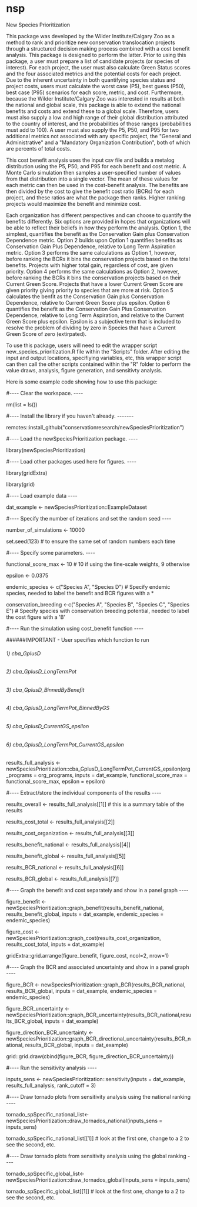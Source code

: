 # nsp
New Species Prioritization

This package was developed by the Wilder Institute/Calgary Zoo as a method to rank and prioritize new conservation translocation projects through a
structured decision making process combined with a cost benefit analysis. This package is designed to perform the latter. Prior to using this package,
a user must prepare a list of candidate projects (or species of interest). For each project, the user must also calculate Green Status scores and the four
associated metrics and the potential costs for each project. Due to the inherent uncertainty in both quantifying species status and project costs, users must 
calculate the worst case (P5), best guess (P50), best case (P95) scenarios for each score, metric, and cost. Furthermore, because
the Wilder Institute/Calgary Zoo was interested in results at both the national and global scale, this package is able to extend the national benefits and
costs and extend these to a global scale. Therefore, users must also supply a low and high range of their global distribution attributed to the country of 
interest, and the probabilities of those ranges (probabilities must add to 100). A user must also supply the P5, P50, and P95 for two additional metrics not 
associated with any specific project, the "General and Administrative" and a "Mandatory Organization Contribution", both of which are percents of total costs.

This cost benefit analysis uses the input csv file and builds a metalog distribution using the P5, P50, and P95 for each benefit and cost metric. A Monte Carlo
simulation then samples a user-specified number of values from that distribution into a single vector. The mean of these values for each metric can then be used
in the cost-benefit analysis. The benefits are then divided by the cost to give the benefit cost ratio (BCRs) for each project, and these ratios are what the package then ranks. Higher ranking projects would maximize the benefit and minimize cost. 

Each organization has different perspectives and can choose to quantify the benefits differently. Six options are provided in hopes that organizations will be
able to reflect their beliefs in how they perform the analysis. Option 1, the simplest, quantifies the benefit as the Conservation Gain plus Conservation Dependence
metric. Option 2 builds upon Option 1 quantifies benefits as Conservation Gain Plus Dependence, relative to Long Term Aspiration metric. Option 3 performs the same
calculations as Option 1, however, before ranking the BCRs it bins the conservation projects based on the total benefits. Projects with higher total gain, regardless
of cost, are given priority. Option 4 performs the same calculations as Option 2, however, before ranking the BCRs it bins the conservation projects based on their
Current Green Score. Projects that have a lower Current Green Score are given priority giving priority to species that are more at risk. Option 5 calculates the benfit as the Conservation Gain plus Conservation Dependence, relative to Current Green Score plus epsilon. Option 6 quantifies the benefit as the Conservation Gain Plus Conservation Dependence, relative to Long Term Aspiration, and relative to the Current Green Score plus epsilon. Epsilon is a subjective term that is included to resolve the problem of dividing by zero in Species that have a Current Green Score of zero (extirpated). 

To use this package, users will need to edit the wrapper script new_species_prioritization.R file within the "Scripts" folder. After editing the input and output locations, specifiying variables, etc, this wrapper script can then call the other scripts contained within the "R" folder to perform the value draws, analysis, figure generation, and sensitivty analysis. 

Here is some example code showing how to use this package:

#---- Clear the workspace. ----

rm(list = ls())

#---- Install the library if you haven't already. -------

remotes::install_github("conservationresearch/newSpeciesPrioritization")

#---- Load the newSpeciesPrioritization package. ----

library(newSpeciesPrioritization)

#---- Load other packages used here for figures. ----

library(gridExtra)

library(grid)

#---- Load example data ----

dat_example <- newSpeciesPrioritization::ExampleDataset

#---- Specify the number of iterations and set the random seed ----

number_of_simulations <- 10000

set.seed(123) # to ensure the same set of random numbers each time

#---- Specify some parameters. ----

functional_score_max <- 10 # 10 if using the fine-scale weights, 9 otherwise

epsilon <- 0.0375

endemic_species <- c("Species A", "Species D") # Specify endemic species, needed to label the benefit and BCR figures with a * 

conservation_breeding <-c("Species A", "Species B", "Species C", "Species E") # Specify species with conservation breeding potential, needed to label the cost figure with a 'B'

#---- Run the simulation using cost_benefit function ----

######IMPORTANT - User specifies which function to run
###### 1) cba_GplusD
###### 2) cba_GplusD_LongTermPot
###### 3) cba_GplusD_BinnedByBenefit
###### 4) cba_GplusD_LongTermPot_BinnedByGS
###### 5) cba_GplusD_CurrentGS_epsilon
###### 6) cba_GplusD_LongTermPot_CurrentGS_epsilon

results_full_analysis <-  newSpeciesPrioritization::cba_GplusD_LongTermPot_CurrentGS_epsilon(org_programs = org_programs, 
                                                               inputs = dat_example,
                                                               functional_score_max = functional_score_max, 
                                                               epsilon = epsilon)

#---- Extract/store the individual components of the results  ----

results_overall <- results_full_analysis[[1]] # this is a summary table of the results

results_cost_total <- results_full_analysis[[2]]

results_cost_organization <- results_full_analysis[[3]]

results_benefit_national <- results_full_analysis[[4]]

results_benefit_global <- results_full_analysis[[5]]

results_BCR_national <- results_full_analysis[[6]]

results_BCR_global <- results_full_analysis[[7]]

#---- Graph the benefit and cost separately and show in a panel graph  ----

figure_benefit <- newSpeciesPrioritization::graph_benefit(results_benefit_national, results_benefit_global, 
                                                          inputs = dat_example,
                                                          endemic_species = endemic_species)
                                                          
figure_cost <- newSpeciesPrioritization::graph_cost(results_cost_organization, results_cost_total, inputs = dat_example)

gridExtra::grid.arrange(figure_benefit, figure_cost, ncol=2, nrow=1)

#---- Graph the BCR and associated uncertainty and show in a panel graph   ----

figure_BCR <- newSpeciesPrioritization::graph_BCR(results_BCR_national, results_BCR_global, 
                                                  inputs = dat_example, 
                                                  endemic_species = endemic_species)
                                                  
figure_BCR_uncertainty <- newSpeciesPrioritization::graph_BCR_uncertainty(results_BCR_national,results_BCR_global, inputs = dat_example)

figure_direction_BCR_uncertainty <- newSpeciesPrioritization::graph_BCR_directional_uncertainty(results_BCR_national, results_BCR_global, inputs = dat_example)

grid::grid.draw(cbind(figure_BCR, figure_direction_BCR_uncertainty))

#---- Run the sensitivity analysis ----

inputs_sens <- newSpeciesPrioritization::sensitivity(inputs = dat_example, results_full_analysis, rank_cutoff = 3)

#---- Draw tornado plots from sensitivity analysis using the national ranking ----

tornado_spSpecific_national_list<-newSpeciesPrioritization::draw_tornados_national(inputs_sens = inputs_sens)

tornado_spSpecific_national_list[[1]] # look at the first one, change to a 2 to see the second, etc.

#---- Draw tornado plots from sensitivity analysis using the global ranking ----

tornado_spSpecific_global_list<-newSpeciesPrioritization::draw_tornados_global(inputs_sens = inputs_sens)

tornado_spSpecific_global_list[[1]] # look at the first one, change to a 2 to see the second, etc.
